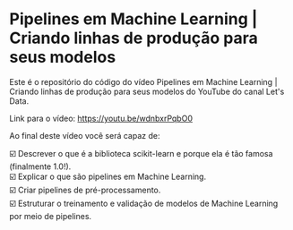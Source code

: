 # Pipelines em Machine Learning | Criando linhas de produção para seus modelos

Este é o repositório do código do vídeo Pipelines em Machine Learning | Criando linhas de produção para seus modelos do YouTube do canal Let's Data.

Link para o vídeo: https://youtu.be/wdnbxrPqbO0

Ao final deste vídeo você será capaz de: 

☑️ Descrever o que é a biblioteca scikit-learn e porque ela é tão famosa (finalmente 1.0!).  
☑️ Explicar o que são pipelines em Machine Learning.  
☑️ Criar pipelines de pré-processamento.  
☑️ Estruturar o treinamento e validação de modelos de Machine Learning por meio de pipelines.
